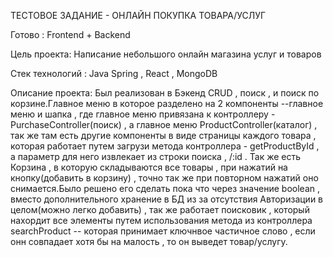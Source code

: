ТЕСТОВОЕ ЗАДАНИЕ - ОНЛАЙН ПОКУПКА ТОВАРА/УСЛУГ


Готово : Frontend + Backend


Цель проекта: Написание небольшого онлайн магазина услуг и товаров

Стек технологий : Java Spring , React , MongoDB

Описание проекта: Был реализован в Бэкенд CRUD , поиск , и поиск по корзине.Главное меню в которое разделено на 2 компоненты --главное меню и шапка , где главное меню привязана к контроллеру - PurchaseController(поиск) , а главное меню ProductController(каталог) , так же там есть другие компоненты в виде страницы каждого товара , которая работает путем загрузи метода контроллера - getProductById , а параметр для него извлекает из строки поиска , /:id . Так же есть Корзина , в которую складываются все товары ,  при нажатий на кнопку(добавить в корзину) , точно так же при повторном нажатий оно снимается.Было решено его сделать пока что через значение boolean , вместо дополнительного хранение в БД из за отсутствия Авторизации в целом(можно легко добавить) , так же работает поисковик , который нахордит все элементы путем использования метода из контроллера searchProduct -- которая принимает ключнвое частичное слово , если онн совпадает хотя бы на малость , то он выведет товар/услугу. 

